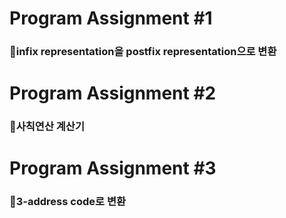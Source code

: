 # Program Assignment #1

### 📌infix representation을 postfix representation으로 변환

# Program Assignment #2

### 📌사칙연산 계산기 

# Program Assignment #3

### 📌3-address code로 변환
